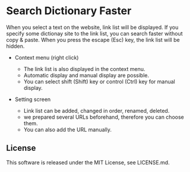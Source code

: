 # Search Dictionary Faster
When you select a text on the website, link list will be displayed. If you specify some dictionay site to the link list, you can search faster without copy & paste. When you press the escape (Esc) key, the link list will be hidden.

* Context menu (right click)
   * The link list is also displayed in the context menu.
   * Automatic display and manual display are possible.
   * You can select shift (Shift) key or control (Ctrl) key for manual display.

* Setting screen
   * Link list can be added, changed in order, renamed, deleted.
   * we prepared several URLs beforehand, therefore you can choose them.
   * You can also add the URL manually.

## License
This software is released under the MIT License, see LICENSE.md.
